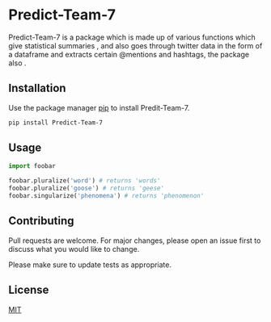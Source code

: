 # Predict-Team-7

Predict-Team-7 is a package which is made up of various functions which give statistical summaries , and also goes through twitter data in the form of a dataframe and extracts certain @mentions and hashtags, the package also .

## Installation

Use the package manager [pip](https://pip.pypa.io/en/stable/) to install Predit-Team-7.

```bash
pip install Predict-Team-7
```

## Usage

```python
import foobar

foobar.pluralize('word') # returns 'words'
foobar.pluralize('goose') # returns 'geese'
foobar.singularize('phenomena') # returns 'phenomenon'
```

## Contributing
Pull requests are welcome. For major changes, please open an issue first to discuss what you would like to change.

Please make sure to update tests as appropriate.

## License
[MIT](https://choosealicense.com/licenses/mit/)